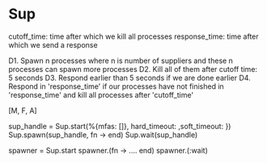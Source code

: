 # Sup

cutoff_time: time after which we kill all processes
response_time: time after which we send a response

  D1. Spawn n processes where n is number of suppliers
    and these n processes can spawn more processes
  D2. Kill all of them after cutoff time: 5 seconds
  D3. Respond earlier than 5 seconds if we are done earlier
  D4. Respond in 'response_time' if our processes have not finished in 'response_time'
    and kill all processes after 'cutoff_time'

[M, F, A]


sup_handle = Sup.start(%{mfas: []}, hard_timeout: ,soft_timeout: })
Sup.spawn(sup_handle, fn -> end)
Sup.wait(sup_handle)

spawner = Sup.start
spawner.(fn -> .... end)
spawner.(:wait)

